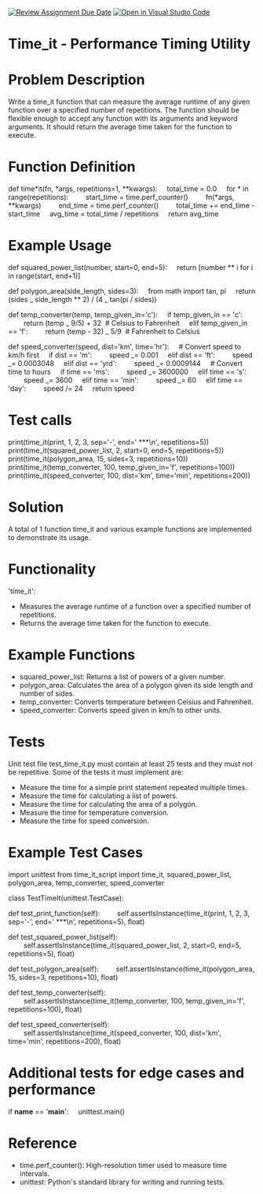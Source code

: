 [![Review Assignment Due Date](https://classroom.github.com/assets/deadline-readme-button-22041afd0340ce965d47ae6ef1cefeee28c7c493a6346c4f15d667ab976d596c.svg)](https://classroom.github.com/a/HfhAxLC5)
[![Open in Visual Studio Code](https://classroom.github.com/assets/open-in-vscode-2e0aaae1b6195c2367325f4f02e2d04e9abb55f0b24a779b69b11b9e10269abc.svg)](https://classroom.github.com/online_ide?assignment_repo_id=15447757&assignment_repo_type=AssignmentRepo)

# Time_it - Performance Timing Utility

# Problem Description

Write a time_it function that can measure the average runtime of any given function over a specified number of repetitions. The function should be flexible enough to accept any function with its arguments and keyword arguments. It should return the average time taken for the function to execute.

# Function Definition

def time*it(fn, \*args, repetitions=1, \*\*kwargs):
    total_time = 0.0
    for * in range(repetitions):
        start_time = time.perf_counter()
        fn(\*args, \*\*kwargs)
        end_time = time.perf_counter()
        total_time += end_time - start_time
    avg_time = total_time / repetitions
    return avg_time

# Example Usage

def squared_power_list(number, start=0, end=5):
    return [number ** i for i in range(start, end+1)]

def polygon_area(side_length, sides=3):
    from math import tan, pi
    return (sides _ side_length \*\* 2) / (4 _ tan(pi / sides))

def temp_converter(temp, temp_given_in='c'):
    if temp_given_in == 'c':
        return (temp _ 9/5) + 32  # Celsius to Fahrenheit
    elif temp_given_in == 'f':
        return (temp - 32) _ 5/9  # Fahrenheit to Celsius

def speed_converter(speed, dist='km', time='hr'):
    # Convert speed to km/h first
    if dist == 'm':
        speed _= 0.001
    elif dist == 'ft':
        speed _= 0.0003048
    elif dist == 'yrd':
        speed _= 0.0009144
    # Convert time to hours
    if time == 'ms':
        speed _= 3600000
    elif time == 's':
        speed _= 3600
    elif time == 'min':
        speed _= 60
    elif time == 'day':
        speed /= 24
    return speed

# Test calls

print(time_it(print, 1, 2, 3, sep='-', end=' \*\*\*\n', repetitions=5))
print(time_it(squared_power_list, 2, start=0, end=5, repetitions=5))
print(time_it(polygon_area, 15, sides=3, repetitions=10))
print(time_it(temp_converter, 100, temp_given_in='f', repetitions=100))
print(time_it(speed_converter, 100, dist='km', time='min', repetitions=200))

# Solution

A total of 1 function time_it and various example functions are implemented to demonstrate its usage.

# Functionality

'time_it':

- Measures the average runtime of a function over a specified number of repetitions.
- Returns the average time taken for the function to execute.

# Example Functions

- squared_power_list: Returns a list of powers of a given number.
- polygon_area: Calculates the area of a polygon given its side length and number of sides.
- temp_converter: Converts temperature between Celsius and Fahrenheit.
- speed_converter: Converts speed given in km/h to other units.

# Tests

Unit test file test_time_it.py must contain at least 25 tests and they must not be repetitive. Some of the tests it must implement are:

- Measure the time for a simple print statement repeated multiple times.
- Measure the time for calculating a list of powers.
- Measure the time for calculating the area of a polygon.
- Measure the time for temperature conversion.
- Measure the time for speed conversion.

# Example Test Cases

import unittest
from time_it_script import time_it, squared_power_list, polygon_area, temp_converter, speed_converter

class TestTimeIt(unittest.TestCase):

def test_print_function(self):
        self.assertIsInstance(time_it(print, 1, 2, 3, sep='-', end=' \*\*\*\n', repetitions=5), float)

def test_squared_power_list(self):
        self.assertIsInstance(time_it(squared_power_list, 2, start=0, end=5, repetitions=5), float)

def test_polygon_area(self):
        self.assertIsInstance(time_it(polygon_area, 15, sides=3, repetitions=10), float)

def test_temp_converter(self):
        self.assertIsInstance(time_it(temp_converter, 100, temp_given_in='f', repetitions=100), float)

def test_speed_converter(self):
        self.assertIsInstance(time_it(speed_converter, 100, dist='km', time='min', repetitions=200), float)

# Additional tests for edge cases and performance

if **name** == '**main**':
    unittest.main()

# Reference

- time.perf_counter(): High-resolution timer used to measure time intervals.
- unittest: Python's standard library for writing and running tests.

